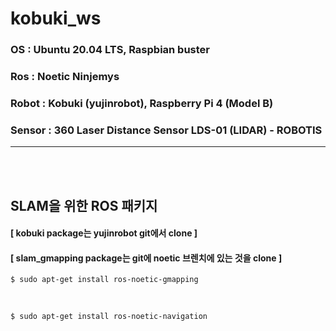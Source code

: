 # kobuki_ws

### OS  : Ubuntu 20.04 LTS, Raspbian buster
### Ros : Noetic Ninjemys
### Robot : Kobuki (yujinrobot), Raspberry Pi 4 (Model B)
### Sensor : 360 Laser Distance Sensor LDS-01 (LIDAR) - ROBOTIS
---
<br><br>



## SLAM을 위한 ROS 패키지

####  [ kobuki package는 yujinrobot git에서 clone ]
####  [ slam_gmapping package는 git에 noetic 브렌치에 있는 것을 clone ]

```
$ sudo apt-get install ros-noetic-gmapping
```

<br>

```
$ sudo apt-get install ros-noetic-navigation
```


